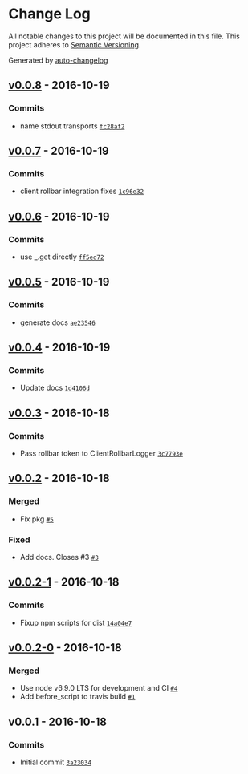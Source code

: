 # Change Log
All notable changes to this project will be documented in this file. This project adheres to [Semantic Versioning](http://semver.org/).

Generated by [auto-changelog](https://github.com/CookPete/auto-changelog)


## [v0.0.8](https://github.com/wework/we-js-logger/compare/v0.0.7...v0.0.8) - 2016-10-19

### Commits
* name stdout transports [`fc28af2`](https://github.com/wework/we-js-logger/commit/fc28af21e5197e73de124fbc86e6e612270b8f18)


## [v0.0.7](https://github.com/wework/we-js-logger/compare/v0.0.6...v0.0.7) - 2016-10-19

### Commits
* client rollbar integration fixes [`1c96e32`](https://github.com/wework/we-js-logger/commit/1c96e32cf27d1f4f970d726d5dd7b0197ed13d83)


## [v0.0.6](https://github.com/wework/we-js-logger/compare/v0.0.5...v0.0.6) - 2016-10-19

### Commits
* use _.get directly [`ff5ed72`](https://github.com/wework/we-js-logger/commit/ff5ed722e99156387e74178b911f9452345c4a6f)


## [v0.0.5](https://github.com/wework/we-js-logger/compare/v0.0.4...v0.0.5) - 2016-10-19

### Commits
* generate docs [`ae23546`](https://github.com/wework/we-js-logger/commit/ae2354626e00f65aa5feb15e5da0217f4d826179)


## [v0.0.4](https://github.com/wework/we-js-logger/compare/v0.0.3...v0.0.4) - 2016-10-19

### Commits
* Update docs [`1d4106d`](https://github.com/wework/we-js-logger/commit/1d4106d13e9597a55513ec44bf914e5b4108f980)


## [v0.0.3](https://github.com/wework/we-js-logger/compare/v0.0.2...v0.0.3) - 2016-10-18

### Commits
* Pass rollbar token to ClientRollbarLogger [`3c7793e`](https://github.com/wework/we-js-logger/commit/3c7793e08716fe44134c82f6f79bcb29b3e03364)


## [v0.0.2](https://github.com/wework/we-js-logger/compare/v0.0.2-1...v0.0.2) - 2016-10-18

### Merged
* Fix pkg [`#5`](https://github.com/wework/we-js-logger/pull/5)

### Fixed
* Add docs. Closes #3 [`#3`](https://github.com/wework/we-js-logger/issues/3)


## [v0.0.2-1](https://github.com/wework/we-js-logger/compare/v0.0.2-0...v0.0.2-1) - 2016-10-18

### Commits
* Fixup npm scripts for dist [`14a04e7`](https://github.com/wework/we-js-logger/commit/14a04e7da7e060818ffa089cd70d5dc3cd835389)


## [v0.0.2-0](https://github.com/wework/we-js-logger/compare/v0.0.1...v0.0.2-0) - 2016-10-18

### Merged
* Use node v6.9.0 LTS for development and CI [`#4`](https://github.com/wework/we-js-logger/pull/4)
* Add before_script to travis build [`#1`](https://github.com/wework/we-js-logger/pull/1)


## v0.0.1 - 2016-10-18

### Commits
* Initial commit [`3a23034`](https://github.com/wework/we-js-logger/commit/3a23034cfa419603ca14ab2e472d2a348d3bee06)
